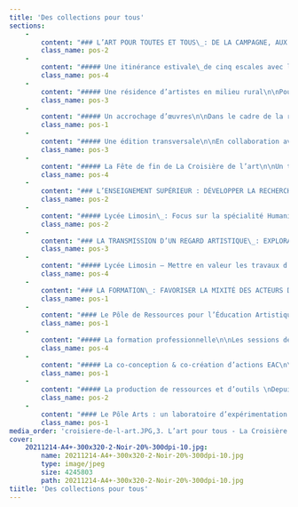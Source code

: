 ```yaml
---
title: 'Des collections pour tous'
sections:
    -
        content: "### L’ART POUR TOUTES ET TOUS\_: DE LA CAMPAGNE, AUX QUARTIERS OU EN CENTRE-VILLE \n\n#### Focus\_: La croisiere de l’art #4\n_La Croisière de l’art_ est un programme d’éducation artistique et culturelle porté par le Frac-Artothèque Nouvelle-Aquitaine depuis 2020 en partenariat avec le centre social associatif Vital de Limoges et la commune de Saint-Sulpice-Laurière (adhérente au FACLIM), puis avec le centre social La Bastide depuis 2023. Il s’adresse à des familles de quartiers prioritaires de la ville de Limoges et à des habitants en zone rurale.  Le programme se présente sous la forme d’une résidence d’artistes en milieu rural, d’une production éditoriale, et d’une itinérance estivale. Cette dernière comprend la découverte de lieux d’art, des rencontres avec des artistes, et des expériences de pratiques artistiques à travers une série d’ateliers développés et animés par des artistes récemment diplômés de l’École Nationale Supérieure d’Art et de Design de Limoges (Ensad). \n_La Croisière de l’art_ offre à des publics éloignés de l’art contemporain une expérience artistique chaleureuse et conviviale. Elle permet d’encourager la découverte de démarches plastiques émergentes et confirmées, et d’engager des discussions autour de l’art. Elle a la volonté de créer et nourrir du lien entre les générations et entre les territoires urbains et ruraux.\n\n<figure class=\"col-5\">\n<img src=\"user/pages/03.actions-du-frac-artotheque-en-2022/03.des-collections-pour-tous/1. L’art pour tous - La Croisière de l’art 4 - CIAPV.jpeg\"/>\n    <figcaption><i>La Croisière de l’art #4</i>, Découverte en canoë des œuvres du bois de sculptures du Centre International d’Art et du Paysage de l’île de Vassivière, juillet 2023. Photo : © Frac-Artothèque Nouvelle-Aquitaine</figcaption>\n</figure>\n\n_La Croisière de l’art_ soutient les artistes jeunes diplômés dans leur professionnalisation. Après la signature de la convention-cadre entre le Frac-Artothèque et l’Ensad Limoges en 2021, qui vise à favoriser le bon développement du parcours des étudiants et des artistes dans le cadre d’un soutien accru à la création, le Frac-Artothèque apporte une attention particulière à l’insertion professionnelle des étudiants de l’école. \n\nL’opération a permis d’inviter 8 artistes, dont 6 femmes et 2 hommes, travaillant tous sur le territoire de la Nouvelle-Aquitaine : Théa MALHIÉ, Daphné KAINCZ, Lucas LEMOINE, Morgane JOUVENCEL, Jeanne DUCAU, Aurélie GATET, et OTTO T. (Thomas DUPUIS).  Lidia LELONG, artiste en résidence en 2020, a accompagné Jeanne DUCAU et Aurélie GATET dans leur installation et le suivi de leur résidence.\n\n_La Croisière de l’art est un programme conçu et porté par le Frac-Artothèque Nouvelle-Aquitaine en partenariat avec les centres sociaux associatifs Vital et La Bastide de Limoges, la commune de Saint-Sulpice-Laurière, l’ Ensad Limoges, et LAVITRINE (lac&s).\nLa Croisière de l’art est soutenue par le ministère de la Culture / DRAC Nouvelle-Aquitaine dans le cadre du dispositif national Été culturel, une opération initiée par le Ministère de la Culture et mise en œuvre par les Directions régionales des affaires culturelles et les opérateurs nationaux._"
        class_name: pos-2
    -
        content: "##### Une itinérance estivale\_de cinq escales avec les familles du Vigenal et de la Bastide\n\n - Au Centre d’Art contemporain de Meymac – 20 juillet\nAu programme de cette journée\_: une visite de l’exposition _Des univers silencieux_ (Pierre Buraglio, Roland Cognet, Aurore Pallet, Julia Scalbert)\_; un atelier de pratique artistique avec Théa MALHIÉ qui, marquée par un sentiment de solastagie, cherche à rendre compte dans sa pratique des changements dans le paysage à partir de l’écriture et du processus de l’empreinte\_; un temps de loisirs au lac de Séchemailles.\n\n- Au Centre International d’Art et du Paysage de l’île de Vassivière – 27 juillet\nAu programme de cette journée\_: une visite du bois de sculptures en canoë\_; un temps de loisirs à la plage d’Auphelle\_; une visite de l’exposition _Diplomaties terrestres_, (Suzanne Husky, Ilanit Illouz, Natsuko Uchino, Ittah Yoda)\_; un atelier de pratique artistique avec Daphné KAINCZ qui propose de porter un regard nouveau sur le paysage en changeant de perspective, et ce à partir de la création de scénettes\_prises en photographies. Des cartes imprimées ont été réalisées à partir des photographies et remises aux familles durant la Fête de fin de Croisière.\n\n<figure class=\"col-4\">\n<img src=\"user/pages/03.actions-du-frac-artotheque-en-2022/03.des-collections-pour-tous/croisiere-de-l-art.JPG\"/>\n    <figcaption><i>La Croisière de l’art #4</i>, Atelier de pratique artistique avec Daphné KAINCZ au CIAPV, juillet 2023.</figcaption>\n</figure>\n\n---\n\n- À la Cité internationale de la Tapisserie d’Aubusson – 24 août\nAu programme de cette journée\_: une visite des collections permanentes de la Cité de la Tapisserie\_; une rencontre avec un lissier permettant une discussion autour de son métier et la découverte des étapes de création d’échantillons\_; un atelier de pratique artistique avec Lucas LEMOINE qui s’intéresse aux paysages sonores, et a invité les participants à travers l’écoute de sons qu’il a lui-même créés à les matérialiser à partir de la pratique du dessin et du collage. \n\n<figure class=\"col-4\">\n<img src=\"user/pages/03.actions-du-frac-artotheque-en-2022/03.des-collections-pour-tous/3. L’art pour tous - La Croisière de l’art 4 - Cité internationale de la Tapisserie d’Aubusson.JPG\"/>\n    <figcaption><i>La Croisière de l’art #4</i>, Escale et rencontre avec un lissier à la Cité internationale de la Tapisserie d’Aubusson, août 2023.</figcaption>\n</figure>\n\n- Au Château de Rochechouart, Musée d’art contemporain de la Haute-Vienne – 31 août \nAu programme de cette journée\_: une visite de l’exposition _Alex Cecchetti - Je suis un monstre marin_\_; un atelier de pratique artistique avec Morgane JOUVENCEL qui s’intéresse aux paysages fantastiques et apocalyptiques, qu’elle a proposé de créer à partir d’éléments glanés dans le paysage et reportés au fusain selon le phénomène de paréidolie\_; un temps de loisirs au lac de Chassagne. \n\n- Sortie de résidence à Saint-Sulpice-Laurière – 23 septembre \nAu programme de cette journée\_: une rencontre avec les deux artistes en résidence Jeanne DUCAU et Aurélie GATET\_; une présentation de leur recherche et création dans le cadre de leur sortie de résidence\_; un atelier de pratique artistique réalisé conjointement par les deux artistes autour de la pratique du dessin et du collage d’éléments kitsch sur des photographies de paysages."
        class_name: pos-4
    -
        content: "##### Une résidence d’artistes en milieu rural\n\nPour la quatrième année consécutive, la commune de Saint-Sulpice-Laurière (87) poursuit son engagement auprès de la scène artistique contemporaine en mettant à disposition son gîte municipal afin d’y accueillir une résidence de recherche et de création. \nEn 2023, le Frac-Artothèque s’est associé au collectif d’artistes de LAVITRINE (lac&s) afin d’inviter les plasticiennes Aurélie GATET et Jeanne DUCAU. Elles ont été accueillies en résidence durant une période de deux mois (juillet et août). \LLes deux artistes ont pleinement tiré parti de ce temps de travail\_; collectant objets et motifs décoratifs associés à la vie rurale pavillonnaire, Jeanne DUCAU a réalisé des collages picturaux et en volume qui sont venus nourrir son travail d’exploration de la «\_diagonale du vide\_». Aurélie GATET, de son côté, a glané des «\_fragments de paysages\_» dont elle a ensuite retravaillé les photographies à l’aide de différents moyens picturaux tout en préparant une nouvelle performance à partir de peluches récupérées et en réalisant des vidéos.\nLes deux plasticiennes ont également bénéficié de l’accompagnement de Lidia LELONG, ancienne résidente de l’été 2020, afin notamment d’assurer le lien avec le réseau professionnel local (entreprises, artisans…).\n\n<figure class=\"col-5\">\n<img src=\"user/pages/03.actions-du-frac-artotheque-en-2022/03.des-collections-pour-tous/4.%20L'art-pour-tous-Croisie%CC%80re-de-l'art-St%20Sulpice-Laurie%CC%80re.jpg\"/>\n   <figcaption>Jeanne DUCAU et Aurélie GATET durant la résidence, juillet-août 2023. Crédit photo Thomas Dupuis.</figcaption>\n</figure>\n\nUn entretien vidéo garde la trace de leurs recherches plastiques durant cette résidence et des relations privilégiées qu’elles ont liées avec l’environnement de la résidence et les habitants de Saint-Sulpice-Laurière.\n\nLa sortie de résidence s’est déroulée le samedi 23 septembre 2023 sur le lieu même de la résidence, investi pour l’occasion par Jeanne DUCAU et Aurélie GATET comme lieu d’exposition, sur le modèle d’une œuvre d’art totale, jusqu’au buffet dont les plats et les boissons étaient réalisés par Jeanne DUCAU à partir d’ingrédients collectés durant ses balades dans les alentours du village.\n\n<figure class=\"col-5\">\n<img src=\"user/pages/03.actions-du-frac-artotheque-en-2022/03.des-collections-pour-tous/5. L'art-pour-tous-Croisière-de-l'art-St Sulpice-Laurière.png\"/>\n   <figcaption>Capture de l'entretien vidéo avec Aurélie GATET et Jeanne DUCAU réalisé au cours de la résidence <i> La croisière de l'art #4</i>, juillet-août 2023.</figcaption>\n</figure>"
        class_name: pos-3
    -
        content: "##### Un accrochage d’œuvres\n\nDans le cadre de la résidence, les artistes Aurélie GATET et Jeanne DUCAU ont été invitées à réaliser une sélection d’œuvres parmi la collection de l’Artothèque en vue de leur accrochage à la Bibliothèque municipale de Saint-Sulpice-Laurière, commune par ailleurs adhérente au FACLim. Cet accrochage a donné lieu à une rencontre entre les deux résidentes et les habitants et habitantes de la commune le 10 août. Il est resté visible jusqu’en novembre.\n\n<figure class=\"col-5\">\n<img src=\"user/pages/03.actions-du-frac-artotheque-en-2022/03.des-collections-pour-tous/6. L'art-pour-tous-Croisière-de-l'art-St Sulpice-Laurière.jpg\"/>\n    <figcaption>Rencontre publique autour de l'accrochage à la Bibliothèque Annie-Leclerc, Saint-Sulpice-Laurière, 10 août 2023.\n</figcaption>\n</figure>"
        class_name: pos-1
    -
        content: "##### Une édition transversale\n\nEn collaboration avec la maison d’édition poitevine Flblb, le Frac-Artothèque a invité le bédéiste, illustrateur et auteur de flip-books OTTO T. afin de réaliser la trace éditoriale de cette quatrième Croisière. OTTO T. a participé à l’ensemble des escales et des temps de rencontre composant le programme durant tout l’été. À partir de ces moments partagés, dont il a rempli ses carnets de notes et de croquis, il travaille actuellement sur la publication qui portera le récit de cette quatrième édition de _La Croisière de l’art_. Sa sortie est prévue pour juin 2024.\n\nComme un clin d’œil aux anciennes éditions, Nicole AUGEREAU a présenté le roman-photo de _La Croisière de l’art #3_ le 9 septembre 2023 lors d’une signature publique à la librairie Pages & Plumes à Limoges, suivie d’une séance de dédicace durant la fête de quartier du Vigenal. Intitulé _La menace venue du cosmos_, ce roman-photo tisse un récit fictionnel à partir de l’expérience de l’autrice durant l’été 2022.\n\n<figure class=\"col-3\">\n<img src=\"user/pages/03.actions-du-frac-artotheque-en-2022/03.des-collections-pour-tous/7. L'art-pour-tous-Croisière-de-l'art-St Sulpice-Laurière.jpg\"/>\n    <figcaption>Couverture de<i> La menace venue du cosmos</i>, objet éditorial témoignant de<i> La croisière de l'art #3</i>, par Nicole AUGEREAU.</figcaption>\n</figure>"
        class_name: pos-3
    -
        content: "##### La Fête de fin de La Croisière de l’art\n\nUn temps festif est venu clôturer _La Croisière de l’art_. Il a permis de réunir tous les artistes avec les familles sur un temps commun, et ainsi de revenir sur les expériences passées et les temps forts à travers leurs paroles et témoignages. Ce temps en commun était également l’occasion pour OTTO T. de présenter aux familles les prémices de l’édition à venir. Ce moment a été perçu comme un temps chaleureux et convivial et de reconnaissance du travail de la part des artistes. "
        class_name: pos-4
    -
        content: "### L’ENSEIGNEMENT SUPÉRIEUR : DÉVELOPPER LA RECHERCHE ET L’EXPÉRIMENTATION\n\n#### La transmission de savoirs et savoir-faire\n\n##### Chemins de Traverses\_: entre le Collège Pierre Desproges et l’Ensad Limoges\n\nLe Frac-Artothèque continue son partenariat entamé en 2018 avec l’École Nationale Supérieure d’Art et de Design de Limoges et le collège Pierre Desproges à Châlus à travers le projet _Chemins de Traverses_. Destiné aux collégiens des classes à horaires aménagés en arts plastiques de 6ème et de 3ème, ainsi qu’aux étudiants de l’Ensad, ce projet se déploie à travers divers temps de rencontres et d’échanges, incluant des workshops et un accrochage des œuvres des collections du Frac-Artothèque. \n\nCe projet vise à familiariser les collégiens avec les institutions culturelles, leurs acteurs, et les diverses missions et métiers liés l’art. Il les sensibilise également à la diversité des contextes, formes et moyens d’expression artistique, ainsi qu’aux conditions de présentation d’œuvres et de travaux plastiques. Pour les étudiants stagiaires de l’Ensad, il offre une opportunité d’expérimenter la médiation artistique à travers la conception et la réalisation d’ateliers de pratique artistique avec les collégiens, enrichissant ainsi leur parcours professionnel. En impliquant différents publics dans le processus de transmission, ce projet favorise une approche horizontale de la médiation artistique. \n\nLe thème retenu pour cette année, «\_habiter\_», a permis d’explorer les relations réelles ou imaginaires avec notre environnement, ainsi que les notions de territoire, de mémoire et de lien. \n\nLe projet s’est déroulé en plusieurs étapes. Tout d’abord, les collégiens de 3ème ont découvert l’Ensad et expérimenté les lieux en participant à des ateliers de pratique artistique animés par des étudiants-stagiaires sous la supervision de l’artiste enseignante Clorinde CORANOTTO. Ensuite, une médiation autour d’une sélection d’œuvres des collections du Frac-Artothèque sur le thème «\_habiter\_», que ce soit à l’échelle du monde, dans l’espace urbain, ou bien à partir du point de vue d’autres vivants qu’un être humain, a été réalisée en classe devant les élèves de 3ème et de 6ème. À l’issue de celle-ci, ces derniers ont sélectionné les œuvres à accrocher dans la galerie du collège. Leur sélection comprend les œuvres de Alain JACQUET, Roger VULLIEZ, Laurent TERRAS, Franck GERARD, Mamadou CISSÉ, Eric TABUCHI, Nicolas LALIE.\nEnfin, l’accrochage des œuvres au sein du collège a permis à plusieurs élèves de s’initier aux questions de commissariat d’exposition et de mise en dialogue des œuvres du Frac-Artothèque avec leurs propres créations réalisées lors d’un second atelier de pratique artistique."
        class_name: pos-2
    -
        content: "##### Lycée Limosin\_: Focus sur la spécialité Humanités, Littérature et Philosophie\n\nLe Frac-Artothèque s’engage activement dans la construction pédagogique et l’animation de discussions, d’analyses et de débats autour des œuvres avec les élèves du programme _Humanités, Littérature et Philosophie (HLP)_ du Lycée Léonard Limosin à Limoges, en collaboration avec les enseignants de philosophie et de lettres modernes.\n\nUn atelier d’analyse d’œuvres issues des collections a été organisé avec un groupe d’élèves au Frac-Artothèque, explorant des thématiques en résonance avec le programme pédagogique des HLP, à savoir les expressions de la sensibilité, les métamorphoses du moi, les représentations du monde, ainsi que les relations entre l’homme et l’animal. Cette démarche a abouti à la sélection d’œuvres destinées à être accrochées dans trois salles de classe de l’établissement. Les œuvres choisies\_; qui sont de Chrystèle LERISSE, Roger VULLIEZ, Jean-François TEXIER, Laurent TERRAS, Jean-Charles BLAIS, Philippe COGNÉE, Laurie-Anne ESTAQUE, Anne BRÉGEAUT, Julien CARREYN, Ismaël BAHRI, Julien BENEYTON\_; sont analysées en parallèle de l’évolution du cours et sont mises en relation avec des œuvres littéraires, philosophiques et de sciences humaines. \n\nDans un second temps, quatre médiations en classe animées par le Frac-Artothèque seront organisées autour des œuvres accrochées, permettant aux élèves d’échanger leurs points de vue et de développer leur capacité d’analyse esthétique de manière autonome. \nPar la suite, les élèves seront chargés de réaliser eux-mêmes une médiation lors de la journée portes ouvertes de l’établissement, affinant ainsi leurs compétences orales et leur esprit critique."
        class_name: pos-2
    -
        content: "### LA TRANSMISSION D’UN REGARD ARTISTIQUE\_: EXPLORATION DE LA DÉMARCHE D’UN ARTISTE\n\n##### Collège d’Arsonval – Brive-la-Gaillarde\n\nLe Frac-Artothèque Nouvelle-Aquitaine a guidé les élèves de la Classe d'Approfondissement en Arts Plastiques _(CPES-CAAP)_ du collège d’Arsonval à Brive-la-Gaillarde dans la découverte d’œuvres de ses collections, à travers un accrochage et une médiation, ainsi que dans l’exploration de la démarche d’un artiste via un atelier de pratique artistique. \n\nLe projet s’est articulé autour de la thématique de la mémoire et de la trace. Les élèves ont dans un premier temps eu l’opportunité d’explorer sur un temps de médiation les œuvres de Flora BASTHIER, Richard MONNIER, Christian JACCARD, Vincent VALÉRY.\nPar la suite, ils ont rencontré Marie LAFAILLE, une artiste jeune diplômée de l’Ensad Limoges, qui, à travers une pratique pluridisciplinaire (incluant l’installation, la sculpture et le bijou contemporain), explore la question de la mémoire des lieux, des paysages et des territoires qu’elle arpente, en prêtant une attention particulière à la manière dont l’humain sculpte ces espaces, et au souvenir de l’expérience de la traversée.\n\n<figure class=\"col-4\">\n<img src=\"user/pages/03.actions-du-frac-artotheque-en-2022/03.des-collections-pour-tous/1. Transmission du regard de l'artiste - Présentation.JPG\"/><figcaption><i>Transmission du regard de l’artiste</i>, Atelier de pratique artistique de Marie Lafaille au collège d’Arsonval, novembre 2023. Photo : © Frac-Artothèque Nouvelle-Aquitaine</figcaption>\n</figure>\n\nEnsemble, ils ont exploré les notions de mémoires et de traces, en mêlant la grande histoire aux récits individuels et intimes des élèves, tissés dans les espaces communs du collège. Après avoir réalisé des empreintes et des relevés sensibles du lieu à l’aide de bandes plâtrées et de frottements de mine de plomb sur papier, les élèves se sont lancés dans la création d’objets «\_conceptuels et sensibles,\_vecteurs de la mémoire de leur expérience\_Une exposition des travaux des élèves  intitulée _Souvenirs, traces du collège_ a été programmée au Centre Culturel de la ville.\n\n\n<figure class=\"col-5\">\n<img src=\"user/pages/03.actions-du-frac-artotheque-en-2022/03.des-collections-pour-tous/2.Transmission du regard de l'artiste - Atelier de pratique.jpg\"/>\n    <figcaption><i>Transmission du regard de l’artiste</i>, Atelier de pratique artistique de Marie Lafaille au collège d’Arsonval, novembre 2023. Photo : © Mme Soupart</figcaption>\n</figure>\n\n<figure class=\"col-5\">\n<img src=\"user/pages/03.actions-du-frac-artotheque-en-2022/03.des-collections-pour-tous/3.Transmission du regard de l'artiste - Accrochage.jpg\"/>\n    <figcaption><i>Transmission du regard de l’artiste</i>, Atelier de pratique artistique de Marie Lafaille au collège d’Arsonval, novembre 2023. Photo : © Mme Soupart</figcaption>\n</figure>"
        class_name: pos-3
    -
        content: "##### Lycée Limosin – Mettre en valeur les travaux d’élèves à travers des expositions\_\nLe Frac-Artothèque soutient un projet au long cours mené par les élèves du programme _Humanités, Littérature et Philosophie_ du Lycée Léonard Limosin à Limoges, en collaboration avec l’artiste Laurie-Anne ESTAQUE. Dans le cadre de ce projet, l’artiste propose en partenariat avec les enseignants un ensemble de consignes liées à sa pratique artistique. Celles-ci visent à accompagner les élèves dans leur apprentissage, et à créer des outils pédagogiques transférables à d'autres contextes, tels que la prise de notes, les journaux de bord, les cahiers de textes collectifs, les cartes mentales et les relevés d'arpentages. Au cours de l'année scolaire, différentes modalités et espaces d'exposition de ces travaux sont expérimentés : les salles de classe servent de lieux d’exposition, des micro-éditions sont réalisées, des contenus produits par les élèves sont mis en ligne, et des expositions hors les murs sont organisées. Les œuvres des collections du Frac-Artothèque accrochées dans les salles de classe font également l’objet d’analyses dans le cadre de cet atelier.\nÀ travers le projet _Faire exposition avec les travaux d’élèves_, les élèves sont encouragés à créer  plusieurs objets plastiques en lien direct avec les cours de philosophie et de HLP, et à expérimenter différentes formes d'exposition de leurs travaux tout au long de l'année scolaire, et en relation avec les œuvres des collections du Frac-Artothèque. "
        class_name: pos-4
    -
        content: "### LA FORMATION\_: FAVORISER LA MIXITÉ DES ACTEURS DANS LE DOMAINE DE LA FORMATION\n\nLe Frac-Artothèque poursuit son engagement en faveur de la formation de formateurs en mettant l’accent sur l’autonomie des individus dans leur appréhension des œuvres d’art. Cette démarche s’articule à travers deux initiatives réunissant divers partenaires\_: le Rectorat, l’Inspection académique de la Creuse, l’INSPE, le Centre international d’art et du paysage de l’île de Vassivière et La Métive. D’une part, le Pôle de Ressources pour l’Éducation Artistique et Culturelle Art et Paysage vise un public mixte composé de professionnels de l’éducation et de la culture à l’échelle nationale. D’autre part, le Pôle Arts en Creuse cible les enseignants du premier degré et de la petite enfance dans les régions rurales."
        class_name: pos-1
    -
        content: "#### Le Pôle de Ressources pour l’Éducation Artistique et Culturelle Art & Paysage (PREAC) \n\nLe PREAC Art & Paysage est un Pôle de Ressources pour l’Éducation Artistique et Culturelle qui organise des formations à destination des enseignants, des référents culture des établissements scolaires, des animateurs périscolaires, des artistes et des professionnels de la culture. Son objectif est de les accompagner dans la conception et la mise en œuvre de projets d’éducation artistique et culturelle (EAC) au bénéfice du public scolaire. Ce PREAC se distingue par le soutien continu apporté aux enseignants ayant suivi la formation professionnelle à travers l’organisation d’ateliers d’artistes en milieu scolaire, puis par la création d’une Équipe de Recherche et Réflexion dédiée à la production de ressources."
        class_name: pos-1
    -
        content: "##### La formation professionnelle\n\nLes sessions de formation réunissent les professionnels de l’éducation et de la culture autour de thématiques liées au paysage dans l’art contemporain, favorisant la découverte et la compréhension de démarche artistiques à travers des partages de connaissances et des ateliers de pratique artistique. Cette année, l’accent a été mis sur les concepts de co-création et de co-influence dans les projets d’éducation artistique et culturelle Art et Paysage, où artistes, élèves et enseignants collaborent en prenant en compte les éléments du paysage qui influencent également la création.\n\n<figure class=\"col-5\">\n<img src=\"user/pages/03.actions-du-frac-artotheque-en-2022/03.des-collections-pour-tous/1. Preac Atelier Ecole du Vigenal.JPG\"/>\n    <figcaption><i>Preac Art & Paysage</i>, Atelier de pratique artistique de Bulle Dupont, École élémentaire du Vigenal, octobre 2023.</figcaption>\n</figure>\n\nLa formation s’est déroulée en trois temps avec : \n- une journée introductive le 19 septembre au CIAPV à Beaumont-du-Lac\_; comprenant une introduction théorique autour de la notion de co-création, une visite de l’exposition _Diplomaties terrestres_ et du Bois de sculptures, des ateliers avec les artistes Bulle DUPONT et ITTAH YODA, ainsi qu’un temps de préparation des interventions en classe avec les enseignants\_;\n- des journées de création en classe avec les artistes Bulle DUPONT et ITTAH YODA dans quatre établissements. Ces temps étaient réservés aux équipes enseignantes impliquées dans tout le projet et n’étaient pas ouvertes aux personnes extérieures\_;\n\n<figure class=\"col-2\">\n<img src=\"user/pages/03.actions-du-frac-artotheque-en-2022/03.des-collections-pour-tous/2. Preac Formation jour 1 - Atelier Repas paysage Bulle Dupont.jpeg\"/>\n    <figcaption><i>Preac Art & Paysage</i>, Atelier de pratique artistique de Bulle Dupont, Centre International d’Art et du Paysage de l’île de Vassivière, septembre 2023</figcaption>\n</figure>\n\n- une journée bilan le 12 décembre au Lycée le Mas-Jambost à Limoges\_; comprenant la présentation des créations en présence des artistes et des enseignants impliqués, une conversation croisée entre Bulle DUPONT et Nicole PIGNIER, professeure des universités en écosémiotique à l’Université de Limoges et co-fondatrice de la licence professionnelle «\_Design des Milieux Anthropisés\_», permettant d’interroger les correspondances entre dynamiques artistiques et scientifiques en paysages nourriciers, un atelier participatif de réflexion sur la co-création  dans un projet EAC Art & Paysage en vue de produire des ressources et des outils qui feront l’objet d’une édition réalisée par l’artiste Laurie-Anne ESTAQUE.\n\n<figure class=\"col-5\">\n<img src=\"user/pages/03.actions-du-frac-artotheque-en-2022/03.des-collections-pour-tous/3. Preac Formation jour 2 - Atelier de recherche.JPG\"/>\n    <figcaption><i>Preac Art & Paysage</i>, Atelier participatif de réflexion sur la co-création dans un projet EAC, Lycée le Mas Jambost, décembre 2023</figcaption>\n</figure>"
        class_name: pos-4
    -
        content: "##### La co-conception & co-création d’actions EAC\n\nLe Frac-Artothèque a collaboré avec les enseignants et les étudiants de la licence professionnelle en Aménagement Paysager parcours \"Design des milieux anthropisés\" au CFPPA des Vaseix à Verneuil-sur-Vienne, ainsi qu’avec les élèves de CE2 de l’École élémentaire du Vigenal  à Limoges, pour la co-conception et la co-création d’ateliers artistiques avec Bulle DUPONT. Bulle DUPONT est une artiste jeune diplômée de l’Ensad Limoges qui s'intéresse aux mondes végétaux et à ce et ceux qui les constituent et les façonnent dans leurs multiples échelles. Dans le cadre de ces ateliers elle a invité les élèves à porter une attention particulière aux vivants et à renouveler le regard qu’ils leur portent, et ce à travers la création d’un «\_repas paysage\_» et l’expérience d’un moment de partage et de rassemblement.\n\n<figure class=\"col-5\">\n    <img src=\"user/pages/03.actions-du-frac-artotheque-en-2022/03.des-collections-pour-tous/4. Preac Atelier Licence Pro.JPG\"/>\n    <figcaption><i>Preac Art & Paysage</i>, Atelier de pratique artistique de Bulle Dupont, Licence professionnelle \"Design des milieux anthropisés\" au CFPPA des Vaseix, octobre 2023.</figcaption>\n</figure>\n\n<figure class=\"col-4\">\n    <img src=\"user/pages/03.actions-du-frac-artotheque-en-2022/03.des-collections-pour-tous/5. Preac Atelier Ecole du Vigenal 2 .JPG\"/>\n    <figcaption><i>Preac Art & Paysage</i>, Atelier de pratique artistique de Bulle Dupont, École élémentaire du Vigenal, octobre 2023. </figcaption>\n</figure>"
        class_name: pos-1
    -
        content: "##### La production de ressources et d’outils \nDepuis 2019, un groupe de recherche (Équipe de Recherche et de Réflexion) travaille sur la production de ressources numériques pour le PREAC Art et Paysage, notamment sous forme d’une cartographie interactive des projets d’éducation artistique et culturelle. Cette initiative collaborative implique le Frac-Artothèque, le Centre International d’Art et du Paysage de l’île de Vassivière, l’INSPE et le Rectorat, avec la participation de l’artiste Laurie-Anne ESTAQUE pour la création de cette cartographie numérique."
        class_name: pos-2
    -
        content: "#### Le Pôle Arts : un laboratoire d’expérimentation en éducation artistique et culturelle\n\n\nLe Pôle Arts, à ses débuts un espace dédié à l’exposition, à l’expérimentation et à la formation dans le domaine des arts plastiques au sein de l’école Charles-Villeneuve à Aubusson en 2013, a étendu son champ d’action en 2020. Initié par l’Inspection académique de la Creuse et le Frac-Artothèque, il a bénéficié du soutien de la DRAC Nouvelle-Aquitaine et de l’Académie de Limoges pour la création d’une deuxième antenne à La Métive, située en milieu rural, sur la communauté de communes Creuse Sud-Ouest. Dans une optique collaborative, l’Inspection Académique de la Creuse, le Frac‐Artothèque, La Métive, et la coordinatrice du Pôle Arts, élaborent un programme d’actions visant à promouvoir l’éducation et la sensibilisation aux arts plastiques, tout en soutenant l’ambition nationale d’émancipation artistique et culturelle à travers le démarche du « 100% EAC ».\n\nDepuis sa création, le Pôle Arts s’engage dans des actions d’éducation artistique et culturelle, essentielles à la démocratisation culturelle et à l’égalité des opportunités. Ces actions sont conçues dans un souci de complémentarité entre l’enseignement scolaire et l’expérience individuelle des élèves. Grâce aux échanges et à la pratique avec des artistes et des médiateurs professionnels, elles enrichissent les connaissances et compétences des élèves. \n\nCette année, les initiatives du Pôle Arts se matérialisent à travers trois accrochages d’œuvres issues des collections du Frac-Artothèque réparties dans les deux espaces, quatre ateliers de pratique artistique animés par des artistes invités, quatre restitutions d’ateliers confiées à des artistes ou partenaires, des visites d’expositions pour les classes et des sessions de formation pour les enseignants."
        class_name: pos-1
media_order: 'croisiere-de-l-art.JPG,3. L’art pour tous - La Croisière de l’art 4 - Cité internationale de la Tapisserie d’Aubusson.JPG,4. L''art-pour-tous-Croisière-de-l''art-St Sulpice-Laurière.jpg,5. L''art-pour-tous-Croisière-de-l''art-St Sulpice-Laurière.png,6. L''art-pour-tous-Croisière-de-l''art-St Sulpice-Laurière.jpg,7. L''art-pour-tous-Croisière-de-l''art-St Sulpice-Laurière.jpg,1. Transmission du regard de l''artiste - Présentation.JPG,2.Transmission du regard de l''artiste - Atelier de pratique.jpg,3.Transmission du regard de l''artiste - Accrochage.jpg,1. Preac Atelier Ecole du Vigenal.JPG,2. Preac Formation jour 1 - Atelier Repas paysage Bulle Dupont.jpeg,3. Preac Formation jour 2 - Atelier de recherche.JPG,4. Preac Atelier Licence Pro.JPG,5. Preac Atelier Ecole du Vigenal 2 .JPG,1. L’art pour tous - La Croisière de l’art 4 - CIAPV.jpeg'
cover:
    20211214-A4+-300x320-2-Noir-20%-300dpi-10.jpg:
        name: 20211214-A4+-300x320-2-Noir-20%-300dpi-10.jpg
        type: image/jpeg
        size: 4245803
        path: 20211214-A4+-300x320-2-Noir-20%-300dpi-10.jpg
tiitle: 'Des collections pour tous'
---
```


